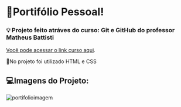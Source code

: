 ﻿# 👾Portifólio Pessoal!
 ### 💡 Projeto feito atráves do curso: Git e GitHub do professor Matheus Battisti
[Você pode acessar o link curso aqui](https://www.udemy.com/course/git-e-github-do-basico-ao-avancado-c-gist-e-github-pages/).

📌No projeto foi utilizado HTML e CSS

## 💻Imagens do Projeto:



![portifolioimagem](https://user-images.githubusercontent.com/107266212/206036278-61b3909b-41f8-4400-ad70-f8fa80303567.jpg)
